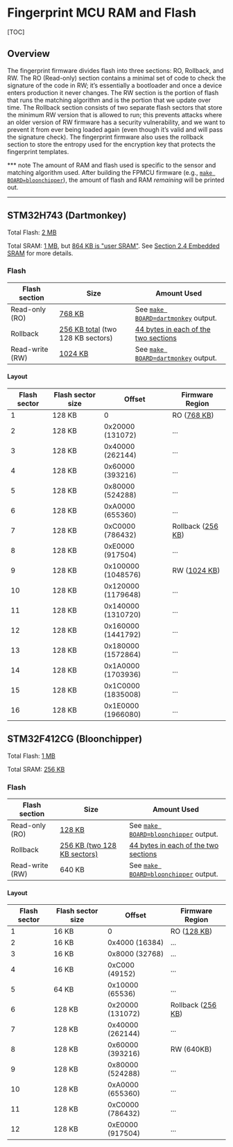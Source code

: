 # Fingerprint MCU RAM and Flash

[TOC]

## Overview

The fingerprint firmware divides flash into three sections: RO, Rollback, and
RW. The RO (Read-only) section contains a minimal set of code to check the
signature of the code in RW; it’s essentially a bootloader and once a device
enters production it never changes. The RW section is the portion of flash that
runs the matching algorithm and is the portion that we update over time. The
Rollback section consists of two separate flash sectors that store the minimum
RW version that is allowed to run; this prevents attacks where an older version
of RW firmware has a security vulnerability, and we want to prevent it from ever
being loaded again (even though it’s valid and will pass the signature check).
The fingerprint firmware also uses the rollback section to store the entropy
used for the encryption key that protects the fingerprint templates.

<!-- mdformat off(b/139308852) -->
*** note
The amount of RAM and flash used is specific to the sensor and matching
algorithm used. After building the FPMCU firmware (e.g.,
[`make BOARD=bloonchipper`]), the amount of flash and RAM *remaining* will be
printed out.
***
<!-- mdformat on -->

## STM32H743 (Dartmonkey)

Total Flash: [2 MB]

Total SRAM: [1 MB], but [864 KB is "user SRAM"]. See [Section 2.4 Embedded SRAM]
for more details.

### Flash

Flash section   | Size                                        | Amount Used
--------------- | ------------------------------------------- | -----------
Read-only (RO)  | [768 KB]                                    | See [`make BOARD=dartmonkey`] output.
Rollback        | [256 KB total][256 KB] (two 128 KB sectors) | [44 bytes in each of the two sections]
Read-write (RW) | [1024 KB]                                   | See [`make BOARD=dartmonkey`] output.

#### Layout

Flash sector | Flash sector size | Offset             | Firmware Region
------------ | ----------------- | ------------------ | -------------------
1            | 128 KB            | 0                  | RO ([768 KB])
2            | 128 KB            | 0x20000 (131072)   | ...
3            | 128 KB            | 0x40000 (262144)   | ...
4            | 128 KB            | 0x60000 (393216)   | ...
5            | 128 KB            | 0x80000 (524288)   | ...
6            | 128 KB            | 0xA0000 (655360)   | ...
7            | 128 KB            | 0xC0000 (786432)   | Rollback ([256 KB])
8            | 128 KB            | 0xE0000 (917504)   | ...
9            | 128 KB            | 0x100000 (1048576) | RW ([1024 KB])
10           | 128 KB            | 0x120000 (1179648) | ...
11           | 128 KB            | 0x140000 (1310720) | ...
12           | 128 KB            | 0x160000 (1441792) | ...
13           | 128 KB            | 0x180000 (1572864) | ...
14           | 128 KB            | 0x1A0000 (1703936) | ...
15           | 128 KB            | 0x1C0000 (1835008) | ...
16           | 128 KB            | 0x1E0000 (1966080) | ...

[2 MB]: https://www.st.com/resource/en/datasheet/stm32h743vi.pdf
[1 MB]: https://source.chromium.org/chromiumos/chromiumos/codesearch/+/main:src/platform/ec/chip/stm32/memory_regions.inc;l=10-16;drc=eee7778fcfc5e555d119cff65caa7c045343e356
[864 KB is "user SRAM"]: https://source.chromium.org/chromiumos/chromiumos/codesearch/+/main:src/platform/ec/chip/stm32/memory_regions.inc;l=13;drc=eee7778fcfc5e555d119cff65caa7c045343e356
[Section 2.4 Embedded SRAM]: https://www.st.com/resource/en/reference_manual/dm00314099-stm32h742-stm32h743-753-and-stm32h750-value-line-advanced-arm-based-32-bit-mcus-stmicroelectronics.pdf#page=135
[`make BOARD=dartmonkey`]: ./fingerprint.md
[`make BOARD=bloonchipper`]: ./fingerprint.md
[256 KB]: https://source.chromium.org/chromiumos/chromiumos/codesearch/+/main:src/platform/ec/board/nocturne_fp/board.h;l=62;drc=ed42e86fd3c444982aa7c313c4530ad89c310191
[768 KB]: https://source.chromium.org/chromiumos/chromiumos/codesearch/+/main:src/platform/ec/board/nocturne_fp/board.h;l=58;drc=ed42e86fd3c444982aa7c313c4530ad89c310191
[1024 KB]: https://source.chromium.org/chromiumos/chromiumos/codesearch/+/main:src/platform/ec/board/nocturne_fp/board.h;l=66-67;drc=ed42e86fd3c444982aa7c313c4530ad89c310191
[44 bytes in each of the two sections]: https://source.chromium.org/chromiumos/chromiumos/codesearch/+/main:src/platform/ec/common/rollback_private.h;l=21-29;drc=675f3a1a481aae3247e2d2af3e603b149cdaf4aa

## STM32F412CG (Bloonchipper)

Total Flash: [1 MB][1 MB STM32F412]

Total SRAM: [256 KB]

### Flash

Flash section   | Size                                              | Amount Used
--------------- | ------------------------------------------------- | -----------
Read-only (RO)  | [128 KB]                                          | See [`make BOARD=bloonchipper`] output.
Rollback        | [256 KB (two 128 KB sectors)][STM32F412 Rollback] | [44 bytes in each of the two sections]
Read-write (RW) | 640 KB                                            | See [`make BOARD=bloonchipper`] output.

#### Layout

Flash sector | Flash sector size | Offset           | Firmware Region
------------ | ----------------- | ---------------- | ---------------
1            | 16 KB             | 0                | RO ([128 KB])
2            | 16 KB             | 0x4000 (16384)   | ...
3            | 16 KB             | 0x8000 (32768)   | ...
4            | 16 KB             | 0xC000 (49152)   | ...
5            | 64 KB             | 0x10000 (65536)  | ...
6            | 128 KB            | 0x20000 (131072) | Rollback ([256 KB][STM32F412 Rollback])
7            | 128 KB            | 0x40000 (262144) | ...
8            | 128 KB            | 0x60000 (393216) | RW (640KB)
9            | 128 KB            | 0x80000 (524288) | ...
10           | 128 KB            | 0xA0000 (655360) | ...
11           | 128 KB            | 0xC0000 (786432) | ...
12           | 128 KB            | 0xE0000 (917504) | ...

[1 MB STM32F412]: https://www.st.com/resource/en/datasheet/stm32f412cg.pdf
[256 KB]: https://www.st.com/resource/en/datasheet/stm32f412cg.pdf
[128 KB]: https://source.chromium.org/chromiumos/chromiumos/codesearch/+/main:src/platform/ec/board/hatch_fp/board.h;l=66;drc=643635b91ee40def104188cf9623a9a28f25bd4f
[STM32F412 Rollback]: https://source.chromium.org/chromiumos/chromiumos/codesearch/+/main:src/platform/ec/board/hatch_fp/board.h;l=70;drc=643635b91ee40def104188cf9623a9a28f25bd4f
